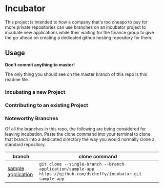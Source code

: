 # Incubator

This project is intended to how a company that's too cheapo to pay for more private repositories can use branches on an incubator project to incubate new applications while their waiting for the finance group to give the go-ahead on creating a dedicated github hosting repository for them.

## Usage

**Don't commit anything to master!**

The only thing you should see on the master branch of this repo is this readme file.

### Incubating a new Project


### Contributing to an existing Project


### Noteworthy Branches

Of all the branches in this repo, the following are being considered for leaving incubation. Paste the clone command into your terminal to clone that branch into a dedicated directory the way you would normally clone a standard repository.

branch | clone command
-------|--------------
[sample application](../../../tree/application/sample-app)|`git clone --single-branch --branch application/sample-app https://github.com/dscheffy/incubator.git sample-app`